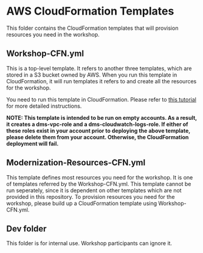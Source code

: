 # AWS CloudFormation Templates

This folder contains the CloudFormation templates that will provision resources you need in the workshop.

## Workshop-CFN.yml
   This is a top-level template. It refers to another three templates, which are stored in a S3 bucket owned by AWS. When you run this template in CloudFormation, it will run templates it refers to and create all the resources for the workshop. 
   
   You need to run this template in CloudFormation. Please refer to [this tutorial](https://docs.aws.amazon.com/AWSCloudFormation/latest/UserGuide/cfn-using-console.html) for more detailed instructions.

   **NOTE: This template is intended to be run on empty accounts. As a result, it creates a dms-vpc-role and a dms-cloudwatch-logs-role. If either of these roles exist in your account prior to deploying the above template, please delete them from your account. Otherwise, the CloudFormation deployment will fail.**

## Modernization-Resources-CFN.yml
   This template defines most resources you need for the workshop. It is one of templates referred by the Workshop-CFN.yml. This template cannot be run seperately, since it is dependent on other templates which are not provided in this repository. To provision resources you need for the workshop, please build up a CloudFormation template using Workshop-CFN.yml.

## Dev folder
   This folder is for internal use. Workshop participants can ignore it.

